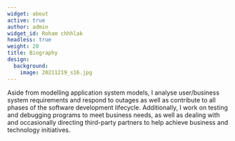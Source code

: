 ```yaml
---
widget: about
active: true
author: admin
widget_id: Roham chhhlak
headless: true
weight: 20
title: Biography
design:
  background:
    image: 20211219_s16.jpg
---
```

Aside from modelling application system models, I analyse user/business system requirements and respond to outages as well as contribute to all phases of the software development lifecycle. Additionally, I work on testing and debugging programs to meet business needs, as well as dealing with and occasionally directing third-party partners to help achieve business and technology initiatives.
